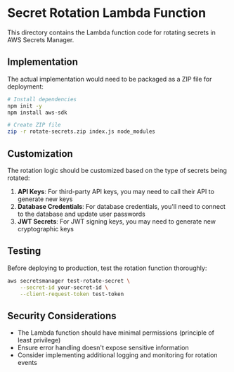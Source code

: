# Secret Rotation Lambda Function

This directory contains the Lambda function code for rotating secrets in AWS Secrets Manager.

## Implementation

The actual implementation would need to be packaged as a ZIP file for deployment:

```bash
# Install dependencies
npm init -y
npm install aws-sdk

# Create ZIP file
zip -r rotate-secrets.zip index.js node_modules
```

## Customization

The rotation logic should be customized based on the type of secrets being rotated:

1. **API Keys**: For third-party API keys, you may need to call their API to generate new keys
2. **Database Credentials**: For database credentials, you'll need to connect to the database and update user passwords
3. **JWT Secrets**: For JWT signing keys, you may need to generate new cryptographic keys

## Testing

Before deploying to production, test the rotation function thoroughly:

```bash
aws secretsmanager test-rotate-secret \
    --secret-id your-secret-id \
    --client-request-token test-token
```

## Security Considerations

- The Lambda function should have minimal permissions (principle of least privilege)
- Ensure error handling doesn't expose sensitive information
- Consider implementing additional logging and monitoring for rotation events
